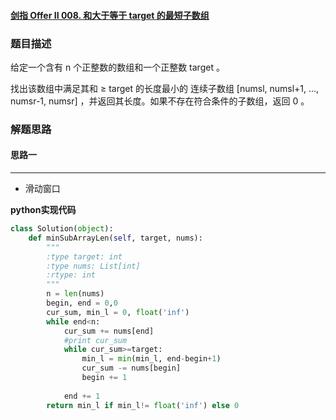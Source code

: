 #### [剑指 Offer II 008. 和大于等于 target 的最短子数组](https://leetcode.cn/problems/2VG8Kg/)

### 题目描述
给定一个含有 n 个正整数的数组和一个正整数 target 。

找出该数组中满足其和 ≥ target 的长度最小的 连续子数组 [numsl, numsl+1, ..., numsr-1, numsr] ，并返回其长度。如果不存在符合条件的子数组，返回 0 。



### 解题思路

#### 思路一
****
- 滑动窗口

**python实现代码**
```python
class Solution(object):
    def minSubArrayLen(self, target, nums):
        """
        :type target: int
        :type nums: List[int]
        :rtype: int
        """
        n = len(nums)
        begin, end = 0,0 
        cur_sum, min_l = 0, float('inf')
        while end<n:
            cur_sum += nums[end]
            #print cur_sum
            while cur_sum>=target:
                min_l = min(min_l, end-begin+1)
                cur_sum -= nums[begin]
                begin += 1
                
            end += 1
        return min_l if min_l!= float('inf') else 0
```

